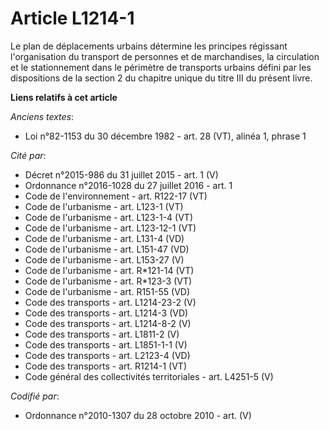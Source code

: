 # Article L1214-1

Le plan de déplacements urbains détermine les principes régissant l'organisation du transport de personnes et de
marchandises, la circulation et le stationnement dans le périmètre de transports urbains défini par les dispositions de la
section 2 du chapitre unique du titre III du présent livre.

**Liens relatifs à cet article**

_Anciens textes_:

  - Loi n°82-1153 du 30 décembre 1982 - art. 28 (VT), alinéa 1, phrase 1

_Cité par_:

  - Décret n°2015-986 du 31 juillet 2015 - art. 1 (V)
  - Ordonnance n°2016-1028 du 27 juillet 2016 - art. 1
  - Code de l'environnement - art. R122-17 (VT)
  - Code de l'urbanisme - art. L123-1 (VT)
  - Code de l'urbanisme - art. L123-1-4 (VT)
  - Code de l'urbanisme - art. L123-12-1 (VT)
  - Code de l'urbanisme - art. L131-4 (VD)
  - Code de l'urbanisme - art. L151-47 (VD)
  - Code de l'urbanisme - art. L153-27 (V)
  - Code de l'urbanisme - art. R*121-14 (VT)
  - Code de l'urbanisme - art. R*123-3 (VT)
  - Code de l'urbanisme - art. R151-55 (VD)
  - Code des transports - art. L1214-23-2  (V)
  - Code des transports - art. L1214-3 (VD)
  - Code des transports - art. L1214-8-2 (V)
  - Code des transports - art. L1811-2 (V)
  - Code des transports - art. L1851-1-1 (V)
  - Code des transports - art. L2123-4 (VD)
  - Code des transports - art. R1214-1 (VT)
  - Code général des collectivités territoriales - art. L4251-5 (V)

_Codifié par_:

  - Ordonnance n°2010-1307 du 28 octobre 2010 - art. (V)
